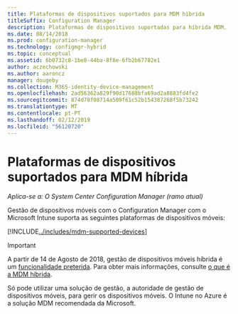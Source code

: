 ```yaml
---
title: Plataformas de dispositivos suportados para MDM híbrida
titleSuffix: Configuration Manager
description: Plataformas de dispositivos suportadas para híbrida MDM.
ms.date: 08/14/2018
ms.prod: configuration-manager
ms.technology: configmgr-hybrid
ms.topic: conceptual
ms.assetid: 6b0732c8-1be8-44ba-8f8e-6fb2b67782e1
author: aczechowski
ms.author: aaroncz
manager: dougeby
ms.collection: M365-identity-device-management
ms.openlocfilehash: 2ad56362a829f90d17688bfa69ad2a8883fd4fe2
ms.sourcegitcommit: 874d78f08714a509f61c52b154387268f5b73242
ms.translationtype: MT
ms.contentlocale: pt-PT
ms.lasthandoff: 02/12/2019
ms.locfileid: "56120720"
---
```

# <a name="supported-device-platforms-for-hybrid-mdm"></a>Plataformas de dispositivos suportados para MDM híbrida

*Aplica-se a: O System Center Configuration Manager (ramo atual)*

Gestão de dispositivos móveis com o Configuration Manager com o Microsoft Intune suporta as seguintes plataformas de dispositivos móveis:

[!INCLUDE[../includes/mdm-supported-devices](../includes/mdm-supported-devices.md)]

> [!Important]  
> A partir de 14 de Agosto de 2018, gestão de dispositivos móveis híbrida é um [funcionalidade preterida](/sccm/core/plan-design/changes/deprecated/removed-and-deprecated-cmfeatures). Para obter mais informações, consulte [o que é a MDM híbrida](/sccm/mdm/understand/hybrid-mobile-device-management).<!--Intune feature 2683117-->  


Só pode utilizar uma solução de gestão, a autoridade de gestão de dispositivos móveis, para gerir os dispositivos móveis. O Intune no Azure é a solução MDM recomendada da Microsoft. 

